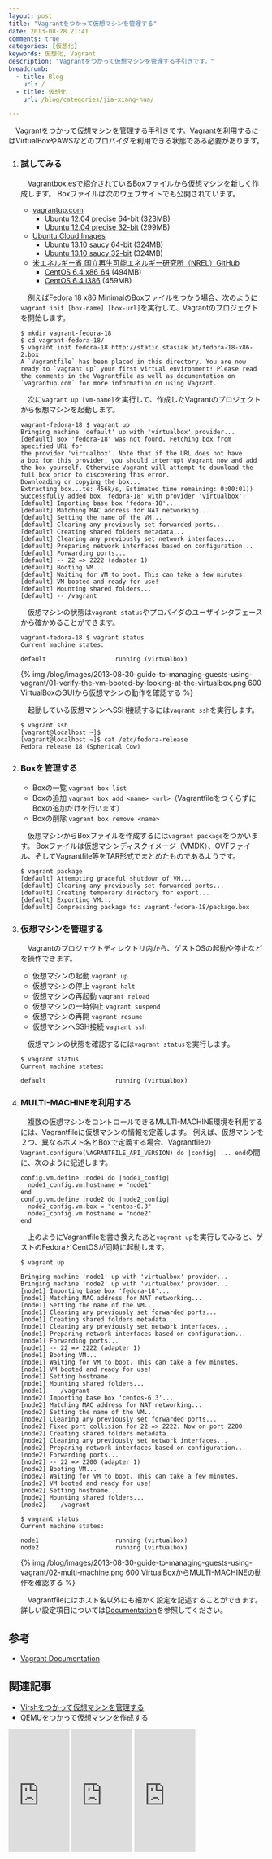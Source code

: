 ```yaml
---
layout: post
title: "Vagrantをつかって仮想マシンを管理する"
date: 2013-08-28 21:41
comments: true
categories: [仮想化]
keywords: 仮想化, Vagrant
description: "Vagrantをつかって仮想マシンを管理する手引きです。"
breadcrumb:
  - title: Blog
    url: /
  - title: 仮想化
    url: /blog/categories/jia-xiang-hua/

---
```


　Vagrantをつかって仮想マシンを管理する手引きです。Vagrantを利用するにはVirtualBoxやAWSなどのプロバイダを利用できる状態である必要があります。<!-- more -->

 1. ### 試してみる

    　[Vagrantbox.es](http://www.vagrantbox.es/)で紹介されているBoxファイルから仮想マシンを新しく作成します。
    Boxファイルは次のウェブサイトでも公開されています。

    - [vagrantup.com](http://www.vagrantup.com/)
      - [Ubuntu 12.04 precise 64-bit](http://files.vagrantup.com/precise64.box) (323MB)
      - [Ubuntu 12.04 precise 32-bit](http://files.vagrantup.com/precise32.box) (299MB)
    - [Ubuntu Cloud Images](http://cloud-images.ubuntu.com/)
      - [Ubuntu 13.10 saucy 64-bit](http://cloud-images.ubuntu.com/vagrant/saucy/current/saucy-server-cloudimg-amd64-vagrant-disk1.box) (324MB)
      - [Ubuntu 13.10 saucy 32-bit](http://cloud-images.ubuntu.com/vagrant/saucy/current/saucy-server-cloudimg-i386-vagrant-disk1.box) (324MB)
    - [米エネルギー省 国立再生可能エネルギー研究所（NREL）GitHub](http://nrel.github.io/vagrant-boxes/)
      - [CentOS 6.4 x86_64](http://developer.nrel.gov/downloads/vagrant-boxes/CentOS-6.4-x86_64-v20130731.box) (494MB)
      - [CentOS 6.4 i386](http://developer.nrel.gov/downloads/vagrant-boxes/CentOS-6.4-i386-v20130731.box) (459MB)

    　例えばFedora 18 x86 MinimalのBoxファイルをつかう場合、次のように`vagrant init [box-name] [box-url]`を実行して、Vagrantのプロジェクトを開始します。

        $ mkdir vagrant-fedora-18
        $ cd vagrant-fedora-18/
        $ vagrant init fedora-18 http://static.stasiak.at/fedora-18-x86-2.box
        A `Vagrantfile` has been placed in this directory. You are now
        ready to `vagrant up` your first virtual environment! Please read
        the comments in the Vagrantfile as well as documentation on
        `vagrantup.com` for more information on using Vagrant.

    　次に`vagrant up [vm-name]`を実行して、作成したVagrantのプロジェクトから仮想マシンを起動します。

        vagrant-fedora-18 $ vagrant up
        Bringing machine 'default' up with 'virtualbox' provider...
        [default] Box 'fedora-18' was not found. Fetching box from specified URL for
        the provider 'virtualbox'. Note that if the URL does not have
        a box for this provider, you should interrupt Vagrant now and add
        the box yourself. Otherwise Vagrant will attempt to download the
        full box prior to discovering this error.
        Downloading or copying the box...
        Extracting box...te: 456k/s, Estimated time remaining: 0:00:01))
        Successfully added box 'fedora-18' with provider 'virtualbox'!
        [default] Importing base box 'fedora-18'...
        [default] Matching MAC address for NAT networking...
        [default] Setting the name of the VM...
        [default] Clearing any previously set forwarded ports...
        [default] Creating shared folders metadata...
        [default] Clearing any previously set network interfaces...
        [default] Preparing network interfaces based on configuration...
        [default] Forwarding ports...
        [default] -- 22 => 2222 (adapter 1)
        [default] Booting VM...
        [default] Waiting for VM to boot. This can take a few minutes.
        [default] VM booted and ready for use!
        [default] Mounting shared folders...
        [default] -- /vagrant

    　仮想マシンの状態は`vagrant status`やプロバイダのユーザインタフェースから確かめることができます。

        vagrant-fedora-18 $ vagrant status
        Current machine states:

        default                   running (virtualbox)

    {% img /blog/images/2013-08-30-guide-to-managing-guests-using-vagrant/01-verify-the-vm-booted-by-looking-at-the-virtualbox.png 600 VirtualBoxのGUIから仮想マシンの動作を確認する %}

    　起動している仮想マシンへSSH接続するには`vagrant ssh`を実行します。

        $ vagrant ssh
        [vagrant@localhost ~]$
        [vagrant@localhost ~]$ cat /etc/fedora-release
        Fedora release 18 (Spherical Cow)

 2. ### Boxを管理する

    - Boxの一覧 `vagrant box list`
    - Boxの追加 `vagrant box add <name> <url>`（VagrantfileをつくらずにBoxの追加だけを行います）
    - Boxの削除 `vagrant box remove <name>`

    　仮想マシンからBoxファイルを作成するには`vagrant package`をつかいます。
    Boxファイルは仮想マシンディスクイメージ（VMDK）、OVFファイル、そしてVagrantfile等をTAR形式でまとめたものであるようです。

        $ vagrant package
        [default] Attempting graceful shutdown of VM...
        [default] Clearing any previously set forwarded ports...
        [default] Creating temporary directory for export...
        [default] Exporting VM...
        [default] Compressing package to: vagrant-fedora-18/package.box

 3. ### 仮想マシンを管理する

    　Vagrantのプロジェクトディレクトリ内から、ゲストOSの起動や停止などを操作できます。

    - 仮想マシンの起動 `vagrant up`
    - 仮想マシンの停止 `vagrant halt`
    - 仮想マシンの再起動 `vagrant reload`
    - 仮想マシンの一時停止 `vagrant suspend`
    - 仮想マシンの再開 `vagrant resume`
    - 仮想マシンへSSH接続 `vagrant ssh`

    　仮想マシンの状態を確認するには`vagrant status`を実行します。

        $ vagrant status
        Current machine states:

        default                   running (virtualbox)

 4. ### MULTI-MACHINEを利用する

    　複数の仮想マシンをコントロールできるMULTI-MACHINE環境を利用するには、Vagrantfileに仮想マシンの情報を定義します。
    例えば、仮想マシンを２つ、異なるホスト名とBoxで定義する場合、Vagrantfileの`Vagrant.configure(VAGRANTFILE_API_VERSION) do |config| ... end`の間に、次のように記述します。

        config.vm.define :node1 do |node1_config|
          node1_config.vm.hostname = "node1"
        end
        config.vm.define :node2 do |node2_config|
          node2_config.vm.box = "centos-6.3"
          node2_config.vm.hostname = "node2"
        end

    　上のようにVagrantfileを書き換えたあと`vagrant up`を実行してみると、ゲストのFedoraとCentOSが同時に起動します。

        $ vagrant up
        
        Bringing machine 'node1' up with 'virtualbox' provider...
        Bringing machine 'node2' up with 'virtualbox' provider...
        [node1] Importing base box 'fedora-18'...
        [node1] Matching MAC address for NAT networking...
        [node1] Setting the name of the VM...
        [node1] Clearing any previously set forwarded ports...
        [node1] Creating shared folders metadata...
        [node1] Clearing any previously set network interfaces...
        [node1] Preparing network interfaces based on configuration...
        [node1] Forwarding ports...
        [node1] -- 22 => 2222 (adapter 1)
        [node1] Booting VM...
        [node1] Waiting for VM to boot. This can take a few minutes.
        [node1] VM booted and ready for use!
        [node1] Setting hostname...
        [node1] Mounting shared folders...
        [node1] -- /vagrant
        [node2] Importing base box 'centos-6.3'...
        [node2] Matching MAC address for NAT networking...
        [node2] Setting the name of the VM...
        [node2] Clearing any previously set forwarded ports...
        [node2] Fixed port collision for 22 => 2222. Now on port 2200.
        [node2] Creating shared folders metadata...
        [node2] Clearing any previously set network interfaces...
        [node2] Preparing network interfaces based on configuration...
        [node2] Forwarding ports...
        [node2] -- 22 => 2200 (adapter 1)
        [node2] Booting VM...
        [node2] Waiting for VM to boot. This can take a few minutes.
        [node2] VM booted and ready for use!
        [node2] Setting hostname...
        [node2] Mounting shared folders...
        [node2] -- /vagrant
        
        $ vagrant status
        Current machine states:

        node1                     running (virtualbox)
        node2                     running (virtualbox)

    {% img /blog/images/2013-08-30-guide-to-managing-guests-using-vagrant/02-multi-machine.png 600 VirtualBoxからMULTI-MACHINEの動作を確認する %}

    　Vagrantfileにはホスト名以外にも細かく設定を記述することができます。詳しい設定項目については[Documentation](http://docs.vagrantup.com/v2/vagrantfile/index.html)を参照してください。

## 参考

- [Vagrant Documentation](http://docs.vagrantup.com/v2)

## 関連記事

- [Virshをつかって仮想マシンを管理する](/blog/2013/08/17/guide-to-managing-guests-using-virsh/)
- [QEMUをつかって仮想マシンを作成する](/blog/2013/08/11/guide-to-creating-virtual-machine-with-qemu/)

<iframe src="http://rcm-fe.amazon-adsystem.com/e/cm?lt1=_top&bc1=000000&IS2=1&bg1=FFFFFF&fc1=000000&lc1=0000FF&t=seijimomotobl-22&o=9&p=8&l=as4&m=amazon&f=ifr&ref=ss_til&asins=4798121401" style="width:120px;height:240px;" scrolling="no" marginwidth="0" marginheight="0" frameborder="0"></iframe>
<iframe src="http://rcm-fe.amazon-adsystem.com/e/cm?lt1=_top&bc1=000000&IS2=1&bg1=FFFFFF&fc1=000000&lc1=0000FF&t=seijimomotobl-22&o=9&p=8&l=as4&m=amazon&f=ifr&ref=ss_til&asins=477415038X" style="width:120px;height:240px;" scrolling="no" marginwidth="0" marginheight="0" frameborder="0"></iframe>
<iframe src="http://rcm-fe.amazon-adsystem.com/e/cm?lt1=_top&bc1=000000&IS2=1&bg1=FFFFFF&fc1=000000&lc1=0000FF&t=seijimomotobl-22&o=9&p=8&l=as4&m=amazon&f=ifr&ref=ss_til&asins=4822262731" style="width:120px;height:240px;" scrolling="no" marginwidth="0" marginheight="0" frameborder="0"></iframe>
